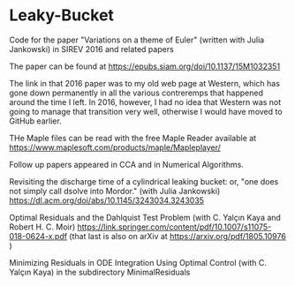 # Leaky-Bucket
Code for the paper "Variations on a theme of Euler" (written with Julia Jankowski) in SIREV 2016 and related papers

The paper can be found at https://epubs.siam.org/doi/10.1137/15M1032351

The link in that 2016 paper was to my old web page at Western, which has gone down permanently in all the various contreremps that happened around the time I left.  In 2016, however, I had no idea that Western was not going to manage that transition very well, otherwise I would have moved to GitHub earlier.

THe Maple files can be read with the free Maple Reader available at https://www.maplesoft.com/products/maple/Mapleplayer/ 

Follow up papers appeared in CCA and in Numerical Algorithms.

Revisiting the discharge time of a cylindrical leaking bucket: or, "one does not simply call dsolve into Mordor." (with Julia Jankowski)
https://dl.acm.org/doi/abs/10.1145/3243034.3243035

Optimal Residuals and the Dahlquist Test Problem (with C. Yalçın Kaya and Robert H. C. Moir)
https://link.springer.com/content/pdf/10.1007/s11075-018-0624-x.pdf
(that last is also on arXiv at https://arxiv.org/pdf/1805.10976 )

Minimizing Residuals in ODE Integration Using Optimal Control (with C. Yalçın Kaya)
in the subdirectory MinimalResiduals
